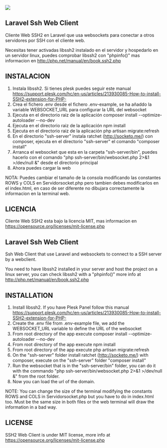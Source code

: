 ![](https://raw.githubusercontent.com/roke22/PHP-SSH2-Web-Client/master/demo.gif)

## Laravel Ssh Web Client

Cliente Web SSH2 en Laravel que usa websockets para conectar a otros servidores por SSH con el cliente web.

Necesitas tener activadas libssh2 instalado en el servidor y hospedarlo en un servidor linux, puedes comprobar libssh2 con "phpinfo()" mas informacion en http://php.net/manual/en/book.ssh2.php

## INSTALACION

1. Instala libssh2. Si tienes plesk puedes seguir este manual https://support.plesk.com/hc/en-us/articles/213930085-How-to-install-SSH2-extension-for-PHP-
2. Crea el fichero .env desde el fichero .env-example, se ha añaddo la variable WEBSOCKET_URL para configurar la URL del websocket
3. Ejecuta en el directorio raiz de la aplicación composer install --optimize-autoloader --no-dev
4. Ejecuta en el directorio raiz de la aplicación npm install
5. Ejecuta en el directorio raiz de la aplicación php artisan migrate:refresh
6. En el directorio "ssh-server" instala ratchet (http://socketo.me/) con composer, ejecuta en el directorio "ssh-server" el comando "composer install"
7. Arranca el websocket que esta en la carpeta "ssh-server/bin", puedes hacerlo con el comando "php ssh-server/bin/websocket.php 2>&1 >/dev/null &" desde el directorio principal
8.  Ahora puedes cargar la web

NOTA: Puedes cambiar el tamaño de la consola modificando las constantes ROWS y COLS en Servidorsocket.php pero tambien debes modificarlos en el index.html, en caso de ser diferente no dibujara correctamente la informacion en la terminal web.

## LICENCIA

Cliente Web SSH2 esta bajo la licencia MIT, mas informacion en https://opensource.org/licenses/mit-license.php


## Laravel Ssh Web Client

Ssh Web Client that use Laravel and websockets to connect to a SSH server by a webclient.

You need to have libssh2 installed in your server and host the project on a linux server, you can check libssh2 with a "phpinfo()" more info at http://php.net/manual/en/book.ssh2.php

## INSTALLATION

1. Install libssh2. If you have Plesk Panel follow this manual https://support.plesk.com/hc/en-us/articles/213930085-How-to-install-SSH2-extension-for-PHP-
2. Create the .env file from .env-example file, we add the WEBSOCKET_URL variable to define the URL of the websocket
3. From root directory of the app execute composer install --optimize-autoloader --no-dev
4. From root directory of the app execute npm install
5. From root directory of the app execute php artisan migrate:refresh
6. On the "ssh-server" folder install ratchet (http://socketo.me/) with composer, execute on the "ssh-server" folder "composer install" 
7. Run the websocket that is in the "ssh-server/bin" folder, you can do it with the commando "php ssh-server/bin/websocket.php 2>&1 >/dev/null &" from the root folder.
8.  Now you can load the url of the domain.

NOTE: You can change the size of the terminal modifying the constants ROWS and COLS in Servidorsocket.php but you have to do in index.html too. Must be the same size in both files or the web terminal will draw the information in a bad way.

## LICENSE

SSH2 Web Client is under MIT license, more info at https://opensource.org/licenses/mit-license.php